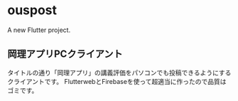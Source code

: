 # ouspost

A new Flutter project.

## 岡理アプリPCクライアント

タイトルの通り「岡理アプリ」の講義評価をパソコンでも投稿できるようにするクライアントです。
FlutterwebとFirebaseを使って超適当に作ったので品質はゴミです。
